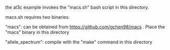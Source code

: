 the al3c example invokes the "macs.sh" bash script in this directory.  

macs.sh requires two binaries:

"macs": can be obtained from https://github.com/gchen98/macs . Place the "macs" binary in this directory

"allele_spectrum": compile with the "make" command in this directory

